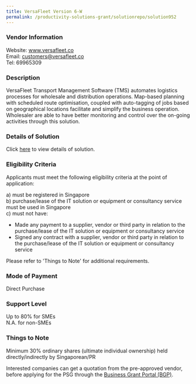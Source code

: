 ```yaml
---
title: VersaFleet Version 6-W
permalink: /productivity-solutions-grant/solutionrepo/solution952
---
```


### Vendor Information
Website: www.versafleet.co <br>Email: customers@versafleet.co<br>Tel: 69965309 

### Description

VersaFleet Transport Management Software (TMS) automates logistics processes for wholesale and distribution operations. Map-based planning with scheduled route optimisation, coupled with auto-tagging of jobs based on geographical locations facilitate and simplify the business operation. Wholesaler are able to have better monitoring and control over the on-going activities through this solution. 

### Details of Solution

Click <a href='https://www.gobusiness.gov.sg/images/psg/Versafleet-WS_Annex3_Part_1.pdf' target='_blank'>here</a> to view details of solution.

### Eligibility Criteria

Applicants must meet the following eligibility criteria at the point of application:

a) must be registered in Singapore <br>
b) purchase/lease of the IT solution or equipment or consultancy service must be used in Singapore <br>
c) must not have:
- Made any payment to a supplier, vendor or third party in relation to the purchase/lease of the IT solution or equipment or consultancy service
- Signed any contract with a supplier, vendor or third party in relation to the purchase/lease of the IT solution or equipment or consultancy service

Please refer to 'Things to Note' for additional requirements.

### Mode of Payment
Direct Purchase

### Support Level
Up to 80% for SMEs <br>
N.A. for non-SMEs

### Things to Note
Minimum 30% ordinary shares (ultimate individual ownership) held directly/indirectly by Singaporean/PR

Interested companies can get a quotation from the pre-approved vendor, before applying for the PSG through the <a target='_blank' href='https://www.businessgrants.gov.sg/'>Business Grant Portal (BGP)</a>.
